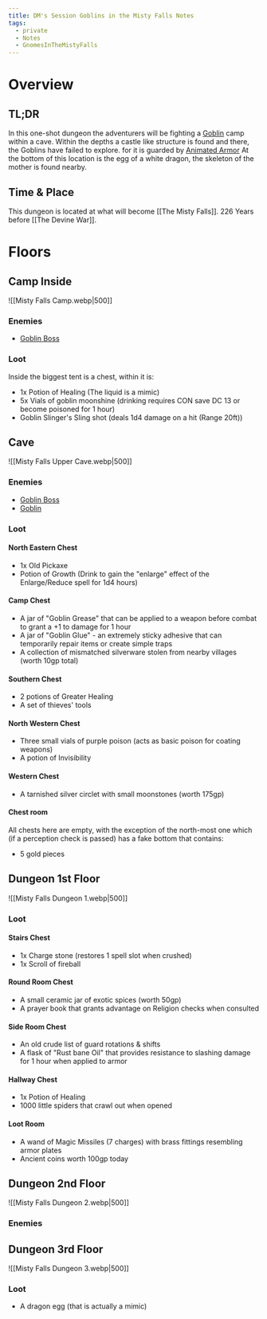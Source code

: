 ```yaml
---
title: DM's Session Goblins in the Misty Falls Notes
tags:
  - private
  - Notes
  - GnomesInTheMistyFalls
---
```

# Overview
## TL;DR
In this one-shot dungeon the adventurers will be fighting a [Goblin](https://www.dndbeyond.com/monsters/16907-goblin?srsltid=AfmBOoptgwYHDVkqmB4rBT3KiLuBAMKoQHeXo3C8zza0aaG2L12T15bD) camp within a cave.
Within the depths a castle like structure is found and there, the Goblins have failed to explore. for it is guarded by [Animated Armor](https://www.dndbeyond.com/monsters/16786-animated-armor?srsltid=AfmBOor78foY10FhEa8SNoop6HmWXFUNiIu5CICI1p3NPQgxU-w-iMmC)
At the bottom of this location is the egg of a white dragon, the skeleton of the mother is found nearby. 

## Time & Place
This dungeon is located at what will become [[The Misty Falls]]. 226 Years before [[The Devine War]].

# Floors

## Camp Inside
![[Misty Falls Camp.webp|500]]

### Enemies
- [Goblin Boss](https://www.dndbeyond.com/monsters/5195047-goblin-boss)

### Loot
Inside the biggest tent is a chest, within it is:
- 1x Potion of Healing (The liquid is a mimic)
- 5x Vials of goblin moonshine (drinking requires CON save DC 13 or become poisoned for 1 hour)
- Goblin Slinger's Sling shot (deals 1d4 damage on a hit (Range 20ft))

## Cave
![[Misty Falls Upper Cave.webp|500]]
### Enemies
- [Goblin Boss](https://www.dndbeyond.com/monsters/5195047-goblin-boss)
- [Goblin](https://www.dndbeyond.com/monsters/16907-goblin?srsltid=AfmBOoptgwYHDVkqmB4rBT3KiLuBAMKoQHeXo3C8zza0aaG2L12T15bD)

### Loot

#### North Eastern Chest
- 1x Old Pickaxe
- Potion of Growth (Drink to gain the "enlarge" effect of the Enlarge/Reduce spell for 1d4 hours)

#### Camp Chest
- A jar of "Goblin Grease" that can be applied to a weapon before combat to grant a +1 to damage for 1 hour
- A jar of "Goblin Glue" - an extremely sticky adhesive that can temporarily repair items or create simple traps
- A collection of mismatched silverware stolen from nearby villages (worth 10gp total)

#### Southern Chest
- 2 potions of Greater Healing
- A set of thieves' tools

#### North Western Chest
- Three small vials of purple poison (acts as basic poison for coating weapons)
- A potion of Invisibility

#### Western Chest
- A tarnished silver circlet with small moonstones (worth 175gp)

#### Chest room
All chests here are empty, with the exception of the north-most one which (if a perception check is passed) has a fake bottom that contains:
- 5 gold pieces

## Dungeon 1st Floor
![[Misty Falls Dungeon 1.webp|500]]
### Loot

#### Stairs Chest
- 1x Charge stone (restores 1 spell slot when crushed)
- 1x Scroll of fireball

#### Round Room Chest
- A small ceramic jar of exotic spices (worth 50gp)
- A prayer book that grants advantage on Religion checks when consulted

#### Side Room Chest
- An old crude list of guard rotations & shifts
- A flask of "Rust bane Oil" that provides resistance to slashing damage for 1 hour when applied to armor

#### Hallway Chest
- 1x Potion of Healing
- 1000 little spiders that crawl out when opened

#### Loot Room
- A wand of Magic Missiles (7 charges) with brass fittings resembling armor plates
- Ancient coins worth 100gp today

## Dungeon 2nd Floor
![[Misty Falls Dungeon 2.webp|500]]
### Enemies


## Dungeon 3rd Floor
![[Misty Falls Dungeon 3.webp|500]]
### Loot
- A dragon egg (that is actually a mimic)